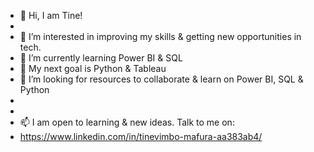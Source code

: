 - 👋 Hi, I am Tine!
- 
- 👀 I’m interested in improving my skills & getting new opportunities in tech.
- 🌱 I’m currently learning Power BI & SQL
- 🌱 My next goal is Python & Tableau
- 💞️ I’m looking for resources to collaborate & learn on Power BI, SQL & Python
- 
- 
- 📫 I am open to learning & new ideas. Talk to me on:
- https://www.linkedin.com/in/tinevimbo-mafura-aa383ab4/

<!---
Mupaose/Mupaose is a ✨ special ✨ repository because its `README.md` (this file) appears on your GitHub profile.
You can click the Preview link to take a look at your changes.
--->
